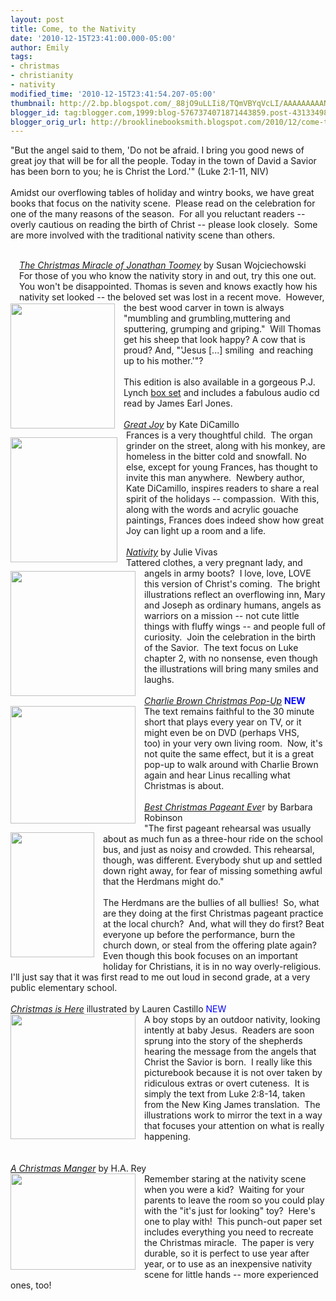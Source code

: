 ```yaml
---
layout: post
title: Come, to the Nativity
date: '2010-12-15T23:41:00.000-05:00'
author: Emily
tags:
- christmas
- christianity
- nativity
modified_time: '2010-12-15T23:41:54.207-05:00'
thumbnail: http://2.bp.blogspot.com/_88jO9uLLIi8/TQmVBYqVcLI/AAAAAAAAANI/i0_1l2aOeR4/s72-c/The-Christmas-Miracle-of-Jonathan-Toomey-with-CD-Gift-Edition-0763636290-L.jpg
blogger_id: tag:blogger.com,1999:blog-5767374071871443859.post-4313349877745858662
blogger_orig_url: http://brooklinebooksmith.blogspot.com/2010/12/come-to-nativity.html
---
```


"But the angel said to them, 'Do not be afraid. I bring you good news of  great joy that will be for all the people. Today in the town of David a  Savior has been born to you; he is Christ the Lord.'" (Luke 2:1-11,  NIV) <br /><br />Amidst our overflowing tables of holiday and wintry books, we have  great books that focus on the nativity scene.&nbsp; Please read on the  celebration for one of the many reasons of the season.&nbsp; For all you  reluctant readers -- overly cautious on reading&nbsp;the birth of Christ -- please look  closely.&nbsp;&nbsp;Some are more involved with the traditional nativity scene  than others.<br /><div class="separator" style="clear: both; text-align: center;"><a href="http://1.bp.blogspot.com/_88jO9uLLIi8/TQmXTdRzi6I/AAAAAAAAANg/UG_zpdsNRG4/s1600/a-christmas-manger.jpg" imageanchor="1" style="margin-left: 1em; margin-right: 1em;"><br /></a></div><div id="divSignature"><a href="http://1.bp.blogspot.com/_88jO9uLLIi8/TQmXTdRzi6I/AAAAAAAAANg/UG_zpdsNRG4/s1600/a-christmas-manger.jpg" style="clear: left; float: left; margin-bottom: 1em; margin-right: 1em;"></a><a href="http://4.bp.blogspot.com/_88jO9uLLIi8/TQmWo8oeseI/AAAAAAAAANc/IrOZ2ueqNM0/s1600/christmas_is_here_400.jpg" style="clear: left; float: left; margin-bottom: 1em; margin-right: 1em;"></a><a href="http://2.bp.blogspot.com/_88jO9uLLIi8/TQmVh_YrEPI/AAAAAAAAANQ/HFHz13_yVpo/s1600/nativity.jpg" style="clear: left; float: left; margin-bottom: 1em; margin-right: 1em;"></a><a href="http://2.bp.blogspot.com/_88jO9uLLIi8/TQmVWpfrZeI/AAAAAAAAANM/nIrbXUBulgE/s1600/51Xr5d07tBL.jpg" style="clear: left; float: left; margin-bottom: 1em; margin-right: 1em;"></a><a href="http://2.bp.blogspot.com/_88jO9uLLIi8/TQmVBYqVcLI/AAAAAAAAANI/i0_1l2aOeR4/s1600/The-Christmas-Miracle-of-Jonathan-Toomey-with-CD-Gift-Edition-0763636290-L.jpg" style="clear: left; float: left; margin-bottom: 1em; margin-right: 1em;"></a><a href="http://www.brooklinebooksmith-shop.com/book/9780763636296"><i>The Christmas Miracle of Jonathan Toomey</i></a> by Susan Wojciechowski&nbsp; <br /><a href="http://2.bp.blogspot.com/_88jO9uLLIi8/TQmVBYqVcLI/AAAAAAAAANI/i0_1l2aOeR4/s1600/The-Christmas-Miracle-of-Jonathan-Toomey-with-CD-Gift-Edition-0763636290-L.jpg" style="clear: left; float: left; margin-bottom: 1em; margin-right: 1em;"><img border="0" height="200" src="http://2.bp.blogspot.com/_88jO9uLLIi8/TQmVBYqVcLI/AAAAAAAAANI/i0_1l2aOeR4/s200/The-Christmas-Miracle-of-Jonathan-Toomey-with-CD-Gift-Edition-0763636290-L.jpg" width="167" /></a>For those of you who know the nativity story in and out, try this one  out.&nbsp; You won't be disappointed. Thomas is seven and knows exactly how  his nativity set looked -- the beloved set was lost in a recent move.&nbsp;  However, the best wood carver in town is always "mumbling and  grumbling,muttering and sputtering, grumping and griping."&nbsp; Will Thomas  get his sheep that look happy? A cow that is proud? And, "'Jesus [...]  smiling&nbsp; and reaching up to his mother.'"? <br /><br />This edition is also available in a gorgeous P.J. Lynch <a href="http://www.brooklinebooksmith-shop.com/book/9780763643799">box set</a> and includes a fabulous audio cd read by James Earl Jones.&nbsp; <br /><br /><a href="http://www.brooklinebooksmith-shop.com/book/9780763649968"><i>Great Joy</i></a> by Kate DiCamillo <br /><a href="http://2.bp.blogspot.com/_88jO9uLLIi8/TQmVWpfrZeI/AAAAAAAAANM/nIrbXUBulgE/s1600/51Xr5d07tBL.jpg" style="clear: left; float: left; margin-bottom: 1em; margin-right: 1em;"><img border="0" height="200" src="http://2.bp.blogspot.com/_88jO9uLLIi8/TQmVWpfrZeI/AAAAAAAAANM/nIrbXUBulgE/s200/51Xr5d07tBL.jpg" width="171" /></a>Frances is a very thoughtful child.&nbsp; The organ grinder on the street,  along with his monkey, are homeless in the bitter cold and snowfall. No  else, except for young Frances,&nbsp;has thought to invite this man  anywhere.&nbsp; Newbery author, Kate&nbsp;DiCamillo, inspires readers to share a  real spirit of the holidays -- compassion.&nbsp; With this, along with the  words and acrylic gouache paintings, Frances does indeed show how great  Joy can light up a room and a life.<br /><br /><a href="http://www.brooklinebooksmith-shop.com/book/9780152060855"><i>Nativity</i></a> by Julie Vivas <br /><a href="http://2.bp.blogspot.com/_88jO9uLLIi8/TQmVh_YrEPI/AAAAAAAAANQ/HFHz13_yVpo/s1600/nativity.jpg" style="clear: left; float: left; margin-bottom: 1em; margin-right: 1em;"><img border="0" height="200" src="http://2.bp.blogspot.com/_88jO9uLLIi8/TQmVh_YrEPI/AAAAAAAAANQ/HFHz13_yVpo/s200/nativity.jpg" width="200" /></a>Tattered clothes, a very pregnant lady, and angels in army boots?&nbsp; I  love, love, LOVE this version of Christ's coming.&nbsp; The bright  illustrations reflect an overflowing inn, Mary and Joseph as ordinary  humans, angels as warriors on a mission -- not cute little things with  fluffy wings -- and people full of curiosity.&nbsp; Join the celebration in  the birth of the Savior.&nbsp; The text focus on Luke chapter 2, with no  nonsense, even though the illustrations will bring many smiles and  laughs.&nbsp; <br /><br /><a href="http://www.brooklinebooksmith-shop.com/book/9780762440047"><i>Charlie Brown Christmas Pop-Up</i></a> <b><span style="color: blue;">NEW</span></b> <br /><a href="http://2.bp.blogspot.com/_88jO9uLLIi8/TQmV01EOgkI/AAAAAAAAANU/ZMreEReAgD0/s1600/charliebrwon.jpg" style="clear: left; float: left; margin-bottom: 1em; margin-right: 1em;"><img border="0" height="188" src="http://2.bp.blogspot.com/_88jO9uLLIi8/TQmV01EOgkI/AAAAAAAAANU/ZMreEReAgD0/s200/charliebrwon.jpg" width="200" /></a>The text remains faithful to the 30 minute short that plays every year  on TV, or it might even be on DVD (perhaps VHS, too)&nbsp;in your very own  living room.&nbsp; Now, it's not quite the same effect, but it is a great  pop-up to walk around with Charlie Brown again and hear Linus recalling  what Christmas is about.<br /><br /><a href="http://www.brooklinebooksmith-shop.com/book/9780064402750"><i>Best Christmas Pageant Eve</i></a>r by Barbara Robinson <br /><a href="http://3.bp.blogspot.com/_88jO9uLLIi8/TQmWCYeoeXI/AAAAAAAAANY/ihfsEAC7gss/s1600/christmas+p.jpg" style="clear: left; float: left; margin-bottom: 1em; margin-right: 1em;"><img border="0" height="200" src="http://3.bp.blogspot.com/_88jO9uLLIi8/TQmWCYeoeXI/AAAAAAAAANY/ihfsEAC7gss/s200/christmas+p.jpg" width="134" /></a>"The first pageant rehearsal was usually about as much fun as a  three-hour ride on the school bus, and just as noisy and crowded. This  rehearsal, though, was different. Everybody shut up and settled down  right away, for fear of missing something awful that the Herdmans might  do."<br /><br />The Herdmans are the bullies of all bullies!&nbsp; So, what are they doing at  the first Christmas pageant practice at the local church?&nbsp; And, what will they do first? Beat everyone up before the performance, burn the church down, or steal from the offering plate again?&nbsp; Even though this book focuses on an  important holiday for Christians, it is in no way overly-religious.&nbsp;  I'll just say that it was first read to me out loud in second grade, at a  very public elementary school.<br /><br /><a href="http://www.brooklinebooksmith-shop.com/book/9781442408227"><i>Christmas is Here</i></a> illustrated by Lauren Castillo&nbsp;<span style="color: blue;">NEW </span><br /><a href="http://4.bp.blogspot.com/_88jO9uLLIi8/TQmWo8oeseI/AAAAAAAAANc/IrOZ2ueqNM0/s1600/christmas_is_here_400.jpg" style="clear: left; float: left; margin-bottom: 1em; margin-right: 1em;"><img border="0" height="200" src="http://4.bp.blogspot.com/_88jO9uLLIi8/TQmWo8oeseI/AAAAAAAAANc/IrOZ2ueqNM0/s200/christmas_is_here_400.jpg" width="200" /></a>A boy&nbsp;stops by an outdoor nativity, looking intently at baby Jesus.&nbsp;  Readers are soon sprung into the story of the shepherds hearing the  message from the angels that Christ the Savior is born.&nbsp; I really like  this picturebook because it is not over taken by ridiculous extras or  overt cuteness.&nbsp; It is simply the text from Luke 2:8-14, taken from the  New King James translation.&nbsp; The illustrations work to&nbsp;mirror the text  in a way that focuses your attention on what is really happening.<br /><br /><br /><a href="http://www.brooklinebooksmith-shop.com/book/9780547238944"><i>A Christmas Manger</i></a> by H.A. Rey&nbsp; <br /><a href="http://1.bp.blogspot.com/_88jO9uLLIi8/TQmXTdRzi6I/AAAAAAAAANg/UG_zpdsNRG4/s1600/a-christmas-manger.jpg" style="clear: left; float: left; margin-bottom: 1em; margin-right: 1em;"><img border="0" height="154" src="http://1.bp.blogspot.com/_88jO9uLLIi8/TQmXTdRzi6I/AAAAAAAAANg/UG_zpdsNRG4/s200/a-christmas-manger.jpg" width="200" /></a>Remember staring at the nativity scene when you were a kid?&nbsp; Waiting for  your parents to leave the room so you could play with the "it's just  for looking" toy?&nbsp; Here's one to play with!&nbsp; This punch-out paper set  includes everything you need to recreate the Christmas miracle.&nbsp; The  paper is very durable, so it is perfect to use year after year, or to  use as an inexpensive nativity scene for little hands -- more experienced ones, too!</div>